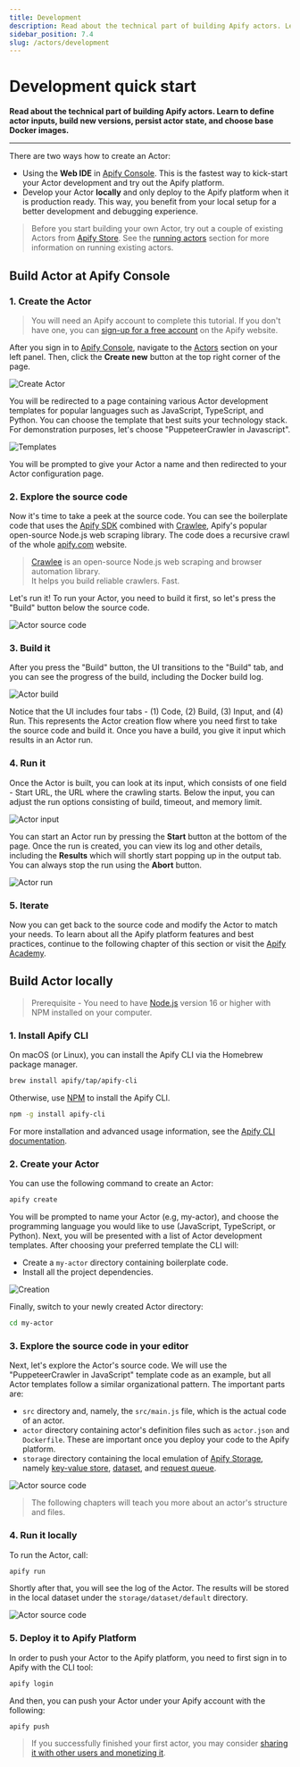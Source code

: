 ```yaml
---
title: Development
description: Read about the technical part of building Apify actors. Learn to define actor inputs, build new versions, persist actor state, and choose base Docker images.
sidebar_position: 7.4
slug: /actors/development
---
```


# Development quick start

**Read about the technical part of building Apify actors. Learn to define actor inputs, build new versions, persist actor state, and choose base Docker images.**

---

There are two ways how to create an Actor:

- Using the **Web IDE** in [Apify Console](https://console.apify.com). This is the fastest way to kick-start your Actor development and try out the Apify platform.
- Develop your Actor **locally** and only deploy to the Apify platform when it is production ready. This way, you benefit from your local setup for a better development and debugging experience.

> Before you start building your own Actor, try out a couple of existing Actors from [Apify Store](https://apify.com/store). See the [running actors](./running) section for more information on running existing actors.

## Build Actor at Apify Console

### 1. Create the Actor

> You will need an Apify account to complete this tutorial. If you don't have one, you can [sign-up for a free account](https://console.apify.com/sign-up) on the Apify website.

After you sign in to [Apify Console](https://console.apify.com), navigate to the [Actors](https://console.apify.com/actors) section on your left panel. Then, click the **Create new** button at the top right corner of the page.

![Create Actor](./images/home/actor-create-button.png)

You will be redirected to a page containing various Actor development templates for popular languages such as JavaScript, TypeScript, and Python. You can choose the template that best suits your technology stack. For demonstration purposes, let's choose "PuppeteerCrawler in Javascript".

![Templates](./images/home/actor-create-templates.png)

You will be prompted to give your Actor a name and then redirected to your Actor configuration page.

### 2. Explore the source code

Now it's time to take a peek at the source code. You can see the boilerplate code that uses the [Apify SDK](https://docs.apify.com/sdk/js/) combined with [Crawlee](https://crawlee.dev/), Apify's popular open-source Node.js web scraping library. The code does a recursive crawl of the whole [apify.com](https://apify.com) website.

> [Crawlee](https://crawlee.dev/) is an open-source Node.js web scraping and browser automation library. <br />
> It helps you build reliable crawlers. Fast.

Let's run it! To run your Actor, you need to build it first, so let's press the "Build" button below the source code.

![Actor source code](./images/home/actor-source-code.png)

### 3. Build it

After you press the "Build" button, the UI transitions to the "Build" tab, and you can see the progress of the build, including the Docker build log.

![Actor build](./images/home/actor-build.png)

Notice that the UI includes four tabs - (1) Code, (2) Build, (3) Input, and (4) Run. This represents the Actor creation flow where you need first to take the source code and build it. Once you have a build, you give it input which results in an Actor run.

### 4. Run it

Once the Actor is built, you can look at its input, which consists of one field - Start URL, the URL where the crawling starts. Below the input, you can adjust the run options consisting of build, timeout, and memory limit.

![Actor input](./images/home/actor-input.png)

You can start an Actor run by pressing the **Start** button at the bottom of the page. Once the run is created, you can view its log and other details, including the **Results** which will shortly start popping up in the output tab. You can always stop the run using the **Abort** button.

![Actor run](./images/home/actor-run.png)

### 5. Iterate

Now you can get back to the source code and modify the Actor to match your needs. To learn about all the Apify platform features and best practices, continue to the following chapter of this section or visit the [Apify Academy](/academy).

## Build Actor locally

> Prerequisite - You need to have [Node.js](https://nodejs.org/en/) version 16 or higher with NPM installed on your computer.

### 1. Install Apify CLI

On macOS (or Linux), you can install the Apify CLI via the Homebrew package manager.

```bash
brew install apify/tap/apify-cli
```

Otherwise, use [NPM](https://www.npmjs.com/) to install the Apify CLI.

```bash
npm -g install apify-cli
```

For more installation and advanced usage information, see the [Apify CLI documentation](https://docs.apify.com/cli/).

### 2. Create your Actor

You can use the following command to create an Actor:

```bash
apify create
```

You will be prompted to name your Actor (e.g, my-actor), and choose the programming language you would like to use (JavaScript, TypeScript, or Python). Next, you will be presented with a list of Actor development templates. After choosing your preferred template the CLI will:

- Create a `my-actor` directory containing boilerplate code.
- Install all the project dependencies.

![Creation](./images/home/actor-create.gif)

Finally, switch to your newly created Actor directory:

```bash
cd my-actor
```

### 3. Explore the source code in your editor

Next, let's explore the Actor's source code. We will use the "PuppeteerCrawler in JavaScript" template code as an example, but all Actor templates follow a similar organizational pattern. The important parts are:

- `src` directory and, namely, the `src/main.js` file, which is the actual code of an actor.
- `actor` directory containing actor's definition files such as `actor.json` and `Dockerfile`. These are important once you deploy your code to the Apify platform.
- `storage` directory containing the local emulation of [Apify Storage](../storage), namely [key-value store](../storage/key-value-store), [dataset](../storage/dataset), and [request queue](../storage/request-queue).

![Actor source code](./images/home/actor-local-code.png)

> The following chapters will teach you more about an actor's structure and files.

### 4. Run it locally

To run the Actor, call:

```bash
apify run
```

Shortly after that, you will see the log of the Actor. The results will be stored in the local dataset under the `storage/dataset/default` directory.

![Actor source code](./images/home/actor-local-run.png)


### 5. Deploy it to Apify Platform

In order to push your Actor to the Apify platform, you need to first sign in to Apify with the CLI tool:

```bash
apify login
```

And then, you can push your Actor under your Apify account with the following:

```bash
apify push
```


> If you successfully finished your first actor, you may consider [sharing it with other users and monetizing it](./publishing).

